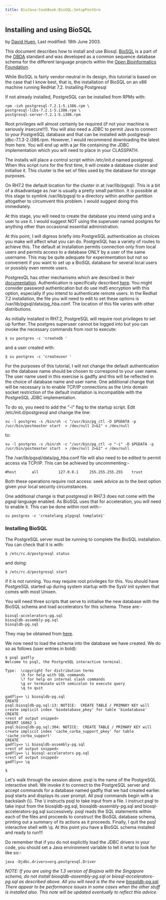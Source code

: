 ```yaml
---
title: BioJava:CookBook:BioSQL:SetupPostGre
---
```


Installing and using BioSQL
---------------------------

by [David Huen](User:David "wikilink"), Last modified: 18th June 2003.

This document describes how to install and use Biosql.
[BioSQL](http://www.biojava.org/download/biosql/) is a part of the
[OBDA](http://obda.open-bio.org/) standard and was developed as a common
sequence database schema for the different language projects within the
[Open Bioinformatics Foundation](http://www.open-bio.org/).

While BioSQL is fairly vendor-neutral in its design, this tutorial is
based on the case that I know best, that is, the installation of BioSQL
on an x86 machine running RedHat 7.2. Installing Postgresql

If not already installed, PostgreSQL can be installed from RPMs with:

    rpm -ivh postgresql-7.2.1-5.i386.rpm \
    postgresql-libs-7.2.1-5.i386.rpm \
    postgresql-server-7.2.1-5.i386.rpm

Root privileges will almost certainly be required (if not your machine
is seriously insecure!!!). You will also need a JDBC to permit Java to
connect to your PostgreSQL database and that can be installed with
postgresql-jdbc-7.1.3-2.i386.rpm. However, I would recommend downloading
the latest from here. You will end up with a jar file containing the
JDBC implementation which you will need to place in your CLASSPATH.

The installs will place a control script within /etc/init.d named
postgresql. When this script runs for the first time, it will create a
database cluster and initialise it. This cluster is the set of files
used by the database for storage purposes.

On RH7.2 the default location for the cluster in at /var/lib/pgsql/.
This is a bit of a disadvantage as /var is usually a pretty small
partition. It is possible at this stage to symlink /var/lib/pgsql to a
directory within another partition altogether to circumvent this
problem. I would suggest doing this immediately.

At this stage, you will need to create the database you intend using and
a user to use it. I would suggest NOT using the superuser named postgres
for anything other than occasional essential administration.

At this point, I will digress briefly into PostgreSQL authentication as
choices you make will affect what you can do. PostgreSQL has a variety
of routes to achieve this. The default at installation permits
connection only from local users and permits access to a database ONLY
by a user of the same username. This may be quite adequate for
experimentation but not so convenient if you want to set up a BioSQL
database for several local users or possibly even remote users.

PostgresQL has other mechanisms which are described in their
[documentation](http://www.postgresql.org/idocs/index.php).
Authentication is specifically described
[here](http://www.postgresql.org/idocs/index.php?client-authentication.html).
You might consider password authentication but do use md5 encryption
with this option, especially if you intend to authenticate remote users.
In the Redhat 7.2 installation, the file you will need to edit to set
these options is /var/lib/pgsql/data/pg\_hba.conf. The location of this
file varies with other distributions.

As initially installed in RH7.2, PostgreSQL will require root privileges
to set up further. The postgres superuser cannot be logged into but you
can invoke the necessary commands from root to execute:

`$ su postgres -c 'createdb `<insert db name here>`'`

and a user created with:

`$ su postgres -c 'createuser `<insert user name here>`'`

For the purposes of this tutorial, I will not change the default
authentication so the database name should be chosen to correspond to
your user name. The user name used in this exercise is gadfly and this
will be reflected in the choice of database name and user name. One
additional change that will be necessary is to enable TCP/IP connections
as the Unix domain socket restriction of the default installation is
incompatible with the PostgreSQL JDBC implementation.

To do so, you need to add the "-i" flag to the startup script. Edit
/etc/init.d/postgresql and change the line:

    su -l postgres -s /bin/sh -c "/usr/bin/pg_ctl -D $PGDATA -p /usr/bin/postmaster start  > /dev/null 2>&1" < /dev/null

to:

    su -l postgres -s /bin/sh -c "/usr/bin/pg_ctl -o "-i" -D $PGDATA -p /usr/bin/postmaster start  > /dev/null 2>&1" < /dev/null

The /var/lib/pgsql/data/pg\_hba.conf file will also need to be edited to
permit access via TCP/IP. This can be achieved by uncommenting:-

    #host       all         127.0.0.1     255.255.255.255    trust

Both these operations require root access: seek advice as to the best
option given your local security circumstances.

One additional change is that postgresql in RH7.3 does not come with the
pgsql language enabled. As BioSQL uses that for acceleration, you will
need to enable it. This can be done within root with:-

    su postgres -c 'createlang plpgsql template1'

### Installing BioSQL

The PostgreSQL server must be running to complete the BioSQL
installation. You can check that it is with:

`$ /etc/rc.d/postgresql status`

and doing:

`$ /etc/rc.d/postgresql start`

if it is not running. You may require root privileges for this. You
should have PostgreSQL started up during system startup with the SysV
init system that comes with most Unixen.

You will need three scripts that serve to initialise the new database
with the BioSQL schema and load accelerators for this schema. These
are:-

`biosql-accelerators-pg.sql`  
`biosqldb-assembly-pg.sql`  
`biosqldb-pg.sql`

They may be obtained from
[here](http://www.biojava.org/download/biosql/).

We now need to load the schema into the database we have created. We do
so as follows (user entries in bold):

    $ psql gadfly
    Welcome to psql, the PostgreSQL interactive terminal.

    Type:  \copyright for distribution terms
           \h for help with SQL commands
           \? for help on internal slash commands
           \g or terminate with semicolon to execute query
           \q to quit

    gadfly=> \i biosqldb-pg.sql
    CREATE
    psql:biosqldb-pg.sql:13: NOTICE:  CREATE TABLE / PRIMARY KEY will create implicit index 'biodatabase_pkey' for table 'biodatabase'
    CREATE
    <rest of output snipped>
    INSERT 16862 1
    psql:biosqldb-pg.sql:304: NOTICE:  CREATE TABLE / PRIMARY KEY will create implicit index 'cache_corba_support_pkey' for table 'cache_corba_support'
    CREATE
    gadfly=> \i biosqldb-assembly-pg.sql
    <rest of output snipped>
    gadfly=> \i biosql-accelerators-pg.sql
    <rest of output snipped>
    gadfly=> \q

    $

Let's walk through the session above. psql is the name of the PostgreSQL
interactive shell. We invoke it to connect to the PostgreSQL server and
accept commands for a database named gadfly that we had created earlier.
psql starts and displays its user prompt. All psql commands begin with a
backslash (\\). The \\i instructs psql to take input from a file. I
instruct psql to take input from the biosqldb-pg.sql,
biosqldb-assembly-pg.sql and biosql-accelerators-pg.sql successively.
psql reads the SQL statements within each of the files and proceeds to
construct the BioSQL database schema, printing out a summary of its
actions as it proceeds. Finally, I quit the psql interactive shell with
\\q. At this point you have a BioSQL schema installed and ready to
run!!!

Do remember that if you do not explicitly load the JDBC drivers in your
code, you should set a Java environment variable to tell it what to look
for like so:-

`java -Djdbc.drivers=org.postgresql.Driver `<whatever your java code is>` `

*NOTE: If you are using the 1.3 version of Biojava with the Singapore
schema, do not install biosqldb-assembly-pg.sql or
biosql-accelerators-pg.sql as described above. All you will need is the
the new
[biosqldb-pg.sql](http://cvs.open-bio.org/cgi-bin/viewcvs/viewcvs.cgi/biosql-schema/sql/?cvsroot=biosql).
There appear to be performance issues in some cases when the other stuff
is installed also. This note will be updated eventually to reflect this
advice.*
